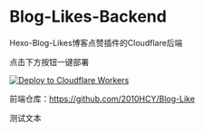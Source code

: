 # Blog-Likes-Backend
Hexo-Blog-Likes博客点赞插件的Cloudflare后端

点击下方按钮一键部署

[![Deploy to Cloudflare Workers](https://deploy.workers.cloudflare.com/button)](https://deploy.workers.cloudflare.com/?url=https://github.com/2010HCY/Blog-Likes-Backend)

前端仓库：https://github.com/2010HCY/Blog-Like

测试文本

